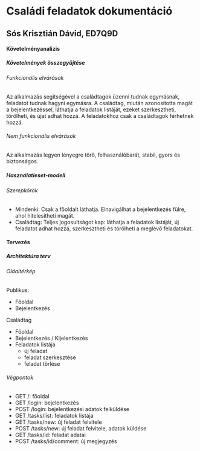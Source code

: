 # Családi feladatok dokumentáció
## Sós Krisztián Dávid, ED7Q9D

#### Követelményanalízis

##### Követelmények összegyűjtése

###### Funkcionális elvárások

Az alkalmazás segítségével a családtagok üzenni tudnak egymásnak, feladatot tudnak hagyni egymásra. A családtag, miután azonosította magát a bejelentkezéssel, láthatja a feladatok listáját, ezeket szerkesztheti, törölheti, és újat adhat hozzá. A feladatokhoz csak a családtagok férhetnek hozzá.

###### Nem funkcionális elvárások

Az alkalmazás legyen lényegre törő, felhasználóbarát, stabil, gyors és biztonságos.

##### Használatieset-modell

###### Szerepkörök

- Mindenki: Csak a főoldalt láthatja. Elnavigálhat a bejelentkezés fülre, ahol hitelesítheti magát.
- Családtag: Teljes jogosultságot kap: láthatja a feladatok listáját, új feladatot adhat hozzá, szerkesztheti és törölheti a meglévő feladatokat.

#### Tervezés

##### Architektúra terv

###### Oldaltérkép

Publikus:

- Főoldal
- Bejelentkezés

Családtag

- Főoldal
- Bejelentkezés / Kijelentkezés
- Feladatok listája
    + új feladat
    + feladat szerkesztése
    + feladat törlése

###### Végpontok

- GET /: főoldal
- GET /login: bejelentkezés
- POST /login: bejelentkezési adatok felküldése
- GET /tasks/list: feladatok listája
- GET /tasks/new: új feladat felvitele
- POST /tasks/new: új feladat felvitele, adatok küldése
- GET /tasks/id: feladat adatai
- POST /tasks/id/comment: új megjegyzés


